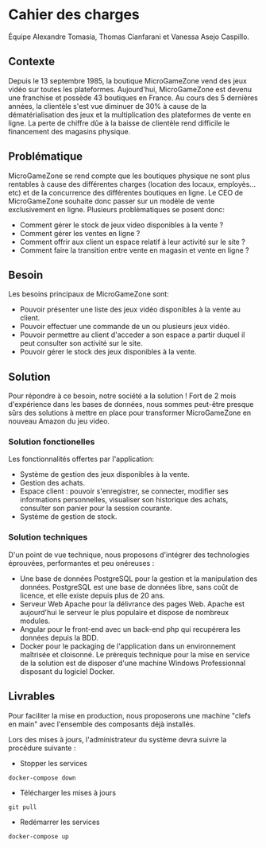 # Cahier des charges
Équipe Alexandre Tomasia, Thomas Cianfarani et Vanessa Asejo Caspillo.

## Contexte
Depuis le 13 septembre 1985, la boutique MicroGameZone vend des jeux vidéo sur toutes les plateformes. Aujourd'hui, MicroGameZone est devenu une franchise et possède 43 boutiques en France. Au cours des 5 dernières années, la clientèle s'est vue diminuer de 30% à cause de la dématérialisation des jeux et la multiplication des plateformes de vente en ligne. La perte de chiffre dûe à la baisse de clientèle rend difficile le financement des magasins physique.

## Problématique 
MicroGameZone se rend compte que les boutiques physique ne sont plus rentables à cause des différentes charges (location des locaux, employès... etc) et de la concurrence des différentes boutiques en ligne.
Le CEO de MicroGameZone souhaite donc passer sur un modèle de vente exclusivement en ligne. Plusieurs problèmatiques se posent donc:

- Comment gérer le stock de jeux video disponibles à la vente ?
- Comment gérer les ventes en ligne ?
- Comment offrir aux client un espace relatif à leur activité sur le site ?
- Comment faire la transition entre vente en magasin et vente en ligne ?

## Besoin
Les besoins principaux de MicroGameZone sont:

- Pouvoir présenter une liste des jeux vidéo disponibles à la vente au client.
- Pouvoir effectuer une commande de un ou plusieurs jeux vidéo.
- Pouvoir permettre au client d'acceder a son espace a partir duquel il peut consulter son activité sur le site.
- Pouvoir gérer le stock des jeux disponibles à la vente.


## Solution
Pour répondre à ce besoin, notre société a la solution ! Fort de 2 mois d'expérience dans les bases de données, nous sommes peut-être presque sûrs des solutions à mettre en place pour transformer MicroGameZone en nouveau Amazon du jeu video.

### Solution fonctionelles
  Les fonctionnalités offertes par l'application:
  - Système de gestion des jeux disponibles à la vente.
  - Gestion des achats.
  - Espace client : pouvoir s'enregistrer, se connecter, modifier ses informations personnelles, visualiser son historique des achats, consulter son panier pour la session courante.
  - Système de gestion de stock.
  
### Solution techniques
D'un point de vue technique, nous proposons d'intégrer des technologies éprouvées, performantes et peu onéreuses :
- Une base de données PostgreSQL pour la gestion et la manipulation des données. PostgreSQL est une base de données libre, sans coût de licence, et elle existe depuis plus de 20 ans.
- Serveur Web Apache pour la délivrance des pages Web. Apache est aujourd'hui le serveur le plus populaire et dispose de nombreux modules.
- Angular pour le front-end avec un back-end php qui recupérera les données depuis la BDD. 
- Docker pour le packaging de l'application dans un environnement maîtrisée et cloisonné.
Le prérequis technique pour la mise en service de la solution est de disposer d'une machine Windows Professionnal disposant du logiciel Docker. 

## Livrables
Pour faciliter la mise en production, nous proposerons une machine "clefs en main" avec l'ensemble des composants déjà installés.

Lors des mises à jours, l'administrateur du système devra suivre la procédure suivante :
- Stopper les services 
```
docker-compose down
```
- Télécharger les mises à jours
```
git pull
```
- Redémarrer les services
```
docker-compose up
```
